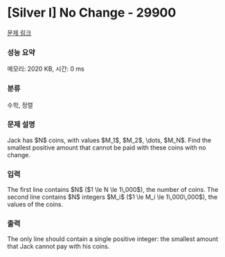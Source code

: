 # [Silver I] No Change - 29900 

[문제 링크](https://www.acmicpc.net/problem/29900) 

### 성능 요약

메모리: 2020 KB, 시간: 0 ms

### 분류

수학, 정렬

### 문제 설명

<p>Jack has $N$ coins, with values $M_1$, $M_2$, \dots, $M_N$. Find the smallest positive amount that cannot be paid with these coins with no change.</p>

### 입력 

 <p>The first line contains $N$ ($1 \le N \le 1\,000$), the number of coins. The second line contains $N$ integers $M_i$ ($1 \le M_i \le 1\,000\,000$), the values of the coins.</p>

### 출력 

 <p>The only line should contain a single positive integer: the smallest amount that Jack cannot pay with his coins.</p>

